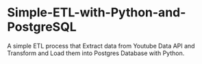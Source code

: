 # Simple-ETL-with-Python-and-PostgreSQL
A simple ETL process that Extract data from Youtube Data API and Transform and Load them into Postgres Database with Python.
